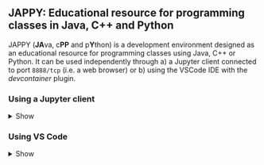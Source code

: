 ## JAPPY: Educational resource for programming classes in  Java,  C++ and Python

JAPPY (**JA**va, c**PP** and p**Y**thon) is a development environment designed as an educational resource for programming classes using Java, C++ or Python. It can be used independently through a) a Jupyter client connected to port `8888/tcp` (i.e. a web browser) or b) using the VSCode IDE with the *devcontainer* plugin.

### Using a Jupyter client

<details>
<summary>Show</summary>

To use JAPPY with a Jupyter client, you must use the [_docker-compose.yml_](classroom/docker-compose.yml) file available in the [_classroom_](classroom/) directory.

```
services:
  jappy:
    platform: linux/amd64
    image: gastudil/courses:jappy-vscode
    container_name: dev-jappy
    hostname: dev-jappy
    ports:
      - 8888:8888
    volumes:
      - ./workspace:/home/devuser/workspace
    ...
```
>Note: If the host is a computer with arm architecture (for example, mac computers with Mx processor), the `platform` field must be changed to `linux/arm64`.

Assuming the [_docker-compose.yml_](classroom/docker-compose.yml)  file is copied to a directory called `classroom`, a possible file structure to use with JAPPY is:

><pre>
>classroom/
>    └── docker-compose.yml
></pre>

When deploying this setup, docker compose maps the container port `8888/tcp` to port `8888/tcp` of the host as specified in the compose file. Also, the docker compose file maps the local directory named `workspace` to the `/home/devuser/workspace` directory located in the container. This allows work files to be stored in the container and persisted on the host. When the container is started, if the workspace directory does not exist, it is automatically created.

><pre>
>classroom/
>    ├── workspace/
>    └── docker-compose.yml
></pre>

#### Deploy with docker compose

```
$ docker compose up -d
```

When you run this command, the following output is expected:

><pre>
>[+] Running 2/2
> ✔ Network classroom_back_net  Created
> ✔ Container dev-jappy         Started
></pre>

Optionally, you can check that containers are running and port mapping:

```
$ docker compose ps
```

><pre>
>NAME        IMAGE                            COMMAND                  SERVICE   CREATED          STATUS          PORTS
>dev-jappy   gastudil/courses:jappy-jupyter   "/usr/bin/supervisor…"   jappy     42 seconds ago   Up 41 seconds   80/tcp, 0.0.0.0:8888->8888/tcp
><pre>

Navigate to `http://localhost:8888` in your web browser to access Jupyter server. This jupyter server contains the kernels for Python, Java and C++. The *Jupyter Server Root* is mapped to current directory in the host (`classroom` directory in this example). The local directory `workspace`in the host is mapped to `/home/devuser/workspace` in the container.

<div align="center">
<img src="imgs/jupyter-dirs-03.png" width="90%">
</div>

Finally, to stop and remove the containers:

```
$ docker compose down
```
</details>

### Using VS Code

<details>
<summary>Show</summary>

To use JAPPY with VS Code, you must use the [_docker-compose.yml_](classroom/docker-compose.yml) and [_.devcontainer_](classroom/.devcontainer) files available in the classroom directory.


<details>
